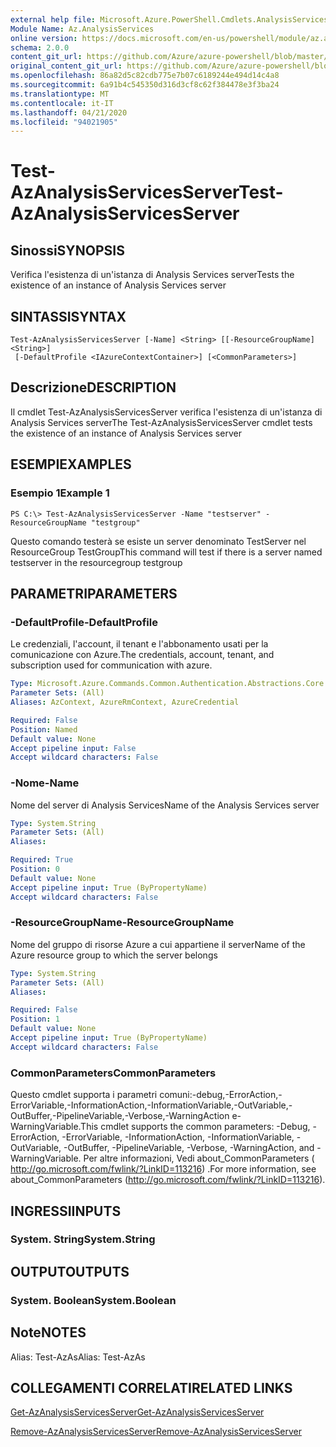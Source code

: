 ```yaml
---
external help file: Microsoft.Azure.PowerShell.Cmdlets.AnalysisServices.dll-Help.xml
Module Name: Az.AnalysisServices
online version: https://docs.microsoft.com/en-us/powershell/module/az.analysisservices/test-azanalysisservicesserver
schema: 2.0.0
content_git_url: https://github.com/Azure/azure-powershell/blob/master/src/AnalysisServices/AnalysisServices/help/Test-AzAnalysisServicesServer.md
original_content_git_url: https://github.com/Azure/azure-powershell/blob/master/src/AnalysisServices/AnalysisServices/help/Test-AzAnalysisServicesServer.md
ms.openlocfilehash: 86a82d5c82cdb775e7b07c6189244e494d14c4a8
ms.sourcegitcommit: 6a91b4c545350d316d3cf8c62f384478e3f3ba24
ms.translationtype: MT
ms.contentlocale: it-IT
ms.lasthandoff: 04/21/2020
ms.locfileid: "94021905"
---
```

# <span data-ttu-id="ff10b-101">Test-AzAnalysisServicesServer</span><span class="sxs-lookup"><span data-stu-id="ff10b-101">Test-AzAnalysisServicesServer</span></span>

## <span data-ttu-id="ff10b-102">Sinossi</span><span class="sxs-lookup"><span data-stu-id="ff10b-102">SYNOPSIS</span></span>
<span data-ttu-id="ff10b-103">Verifica l'esistenza di un'istanza di Analysis Services server</span><span class="sxs-lookup"><span data-stu-id="ff10b-103">Tests the existence of an instance of Analysis Services server</span></span>

## <span data-ttu-id="ff10b-104">SINTASSI</span><span class="sxs-lookup"><span data-stu-id="ff10b-104">SYNTAX</span></span>

```
Test-AzAnalysisServicesServer [-Name] <String> [[-ResourceGroupName] <String>]
 [-DefaultProfile <IAzureContextContainer>] [<CommonParameters>]
```

## <span data-ttu-id="ff10b-105">Descrizione</span><span class="sxs-lookup"><span data-stu-id="ff10b-105">DESCRIPTION</span></span>
<span data-ttu-id="ff10b-106">Il cmdlet Test-AzAnalysisServicesServer verifica l'esistenza di un'istanza di Analysis Services server</span><span class="sxs-lookup"><span data-stu-id="ff10b-106">The Test-AzAnalysisServicesServer cmdlet tests the existence of an instance of Analysis Services server</span></span>

## <span data-ttu-id="ff10b-107">ESEMPI</span><span class="sxs-lookup"><span data-stu-id="ff10b-107">EXAMPLES</span></span>

### <span data-ttu-id="ff10b-108">Esempio 1</span><span class="sxs-lookup"><span data-stu-id="ff10b-108">Example 1</span></span>
```
PS C:\> Test-AzAnalysisServicesServer -Name "testserver" -ResourceGroupName "testgroup"
```

<span data-ttu-id="ff10b-109">Questo comando testerà se esiste un server denominato TestServer nel ResourceGroup TestGroup</span><span class="sxs-lookup"><span data-stu-id="ff10b-109">This command will test if there is a server named testserver in the resourcegroup testgroup</span></span>

## <span data-ttu-id="ff10b-110">PARAMETRI</span><span class="sxs-lookup"><span data-stu-id="ff10b-110">PARAMETERS</span></span>

### <span data-ttu-id="ff10b-111">-DefaultProfile</span><span class="sxs-lookup"><span data-stu-id="ff10b-111">-DefaultProfile</span></span>
<span data-ttu-id="ff10b-112">Le credenziali, l'account, il tenant e l'abbonamento usati per la comunicazione con Azure.</span><span class="sxs-lookup"><span data-stu-id="ff10b-112">The credentials, account, tenant, and subscription used for communication with azure.</span></span>

```yaml
Type: Microsoft.Azure.Commands.Common.Authentication.Abstractions.Core.IAzureContextContainer
Parameter Sets: (All)
Aliases: AzContext, AzureRmContext, AzureCredential

Required: False
Position: Named
Default value: None
Accept pipeline input: False
Accept wildcard characters: False
```

### <span data-ttu-id="ff10b-113">-Nome</span><span class="sxs-lookup"><span data-stu-id="ff10b-113">-Name</span></span>
<span data-ttu-id="ff10b-114">Nome del server di Analysis Services</span><span class="sxs-lookup"><span data-stu-id="ff10b-114">Name of the Analysis Services server</span></span>

```yaml
Type: System.String
Parameter Sets: (All)
Aliases:

Required: True
Position: 0
Default value: None
Accept pipeline input: True (ByPropertyName)
Accept wildcard characters: False
```

### <span data-ttu-id="ff10b-115">-ResourceGroupName</span><span class="sxs-lookup"><span data-stu-id="ff10b-115">-ResourceGroupName</span></span>
<span data-ttu-id="ff10b-116">Nome del gruppo di risorse Azure a cui appartiene il server</span><span class="sxs-lookup"><span data-stu-id="ff10b-116">Name of the Azure resource group to which the server belongs</span></span>

```yaml
Type: System.String
Parameter Sets: (All)
Aliases:

Required: False
Position: 1
Default value: None
Accept pipeline input: True (ByPropertyName)
Accept wildcard characters: False
```

### <span data-ttu-id="ff10b-117">CommonParameters</span><span class="sxs-lookup"><span data-stu-id="ff10b-117">CommonParameters</span></span>
<span data-ttu-id="ff10b-118">Questo cmdlet supporta i parametri comuni:-debug,-ErrorAction,-ErrorVariable,-InformationAction,-InformationVariable,-OutVariable,-OutBuffer,-PipelineVariable,-Verbose,-WarningAction e-WarningVariable.</span><span class="sxs-lookup"><span data-stu-id="ff10b-118">This cmdlet supports the common parameters: -Debug, -ErrorAction, -ErrorVariable, -InformationAction, -InformationVariable, -OutVariable, -OutBuffer, -PipelineVariable, -Verbose, -WarningAction, and -WarningVariable.</span></span> <span data-ttu-id="ff10b-119">Per altre informazioni, Vedi about_CommonParameters ( http://go.microsoft.com/fwlink/?LinkID=113216) .</span><span class="sxs-lookup"><span data-stu-id="ff10b-119">For more information, see about_CommonParameters (http://go.microsoft.com/fwlink/?LinkID=113216).</span></span>

## <span data-ttu-id="ff10b-120">INGRESSI</span><span class="sxs-lookup"><span data-stu-id="ff10b-120">INPUTS</span></span>

### <span data-ttu-id="ff10b-121">System. String</span><span class="sxs-lookup"><span data-stu-id="ff10b-121">System.String</span></span>

## <span data-ttu-id="ff10b-122">OUTPUT</span><span class="sxs-lookup"><span data-stu-id="ff10b-122">OUTPUTS</span></span>

### <span data-ttu-id="ff10b-123">System. Boolean</span><span class="sxs-lookup"><span data-stu-id="ff10b-123">System.Boolean</span></span>

## <span data-ttu-id="ff10b-124">Note</span><span class="sxs-lookup"><span data-stu-id="ff10b-124">NOTES</span></span>
<span data-ttu-id="ff10b-125">Alias: Test-AzAs</span><span class="sxs-lookup"><span data-stu-id="ff10b-125">Alias: Test-AzAs</span></span>

## <span data-ttu-id="ff10b-126">COLLEGAMENTI CORRELATI</span><span class="sxs-lookup"><span data-stu-id="ff10b-126">RELATED LINKS</span></span>

[<span data-ttu-id="ff10b-127">Get-AzAnalysisServicesServer</span><span class="sxs-lookup"><span data-stu-id="ff10b-127">Get-AzAnalysisServicesServer</span></span>](./Get-AzAnalysisServicesServer.md)

[<span data-ttu-id="ff10b-128">Remove-AzAnalysisServicesServer</span><span class="sxs-lookup"><span data-stu-id="ff10b-128">Remove-AzAnalysisServicesServer</span></span>](./Remove-AzAnalysisServicesServer.md)

